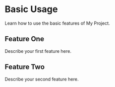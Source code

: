 # Basic Usage

Learn how to use the basic features of My Project.

## Feature One

Describe your first feature here.

## Feature Two

Describe your second feature here. 